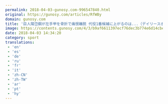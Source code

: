 ```yaml
---
permalink: 2018-04-03-gunosy.com-996547840.html
original: https://gunosy.com/articles/RfWBy
domain: gunosy.com
title: '巨人陽岱鋼が左手甲を骨折で痛恨離脱 代役1番候補に上がるのは...（デイリースポーツ） - グノシー'
image: https://contents.gunosy.com/4/3/b9af6611397ecf76dec3b774e6d14cbe_content.jpg
date: 2018-04-03 14:34:20
category: sport
translations: 
 - 'en'
 - 'es'
 - 'de'
 - 'ru'
 - 'fr'
 - 'it'
 - 'zh-CN'
 - 'zh-TW'
 - 'ar'
 - 'pt'
 - 'hy'
---
```


